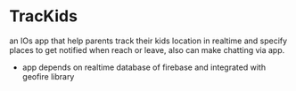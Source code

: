 # TracKids 
an IOs app that help parents track their kids location in realtime and specify places to get notified when reach or leave, also can make chatting via app.
- app depends on realtime database of firebase and integrated with geofire library
